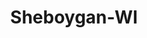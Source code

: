 ---
title: Sheboygan-WI
slug: sheboygan-wi
f_state:
- cms/state/wisconsin.md
f_locations:
- cms/payday-loan/advance-america-2576.md
- cms/payday-loan/check-go-10005.md
- cms/payday-loan/check-into-cash-12623.md
- cms/payday-loan/check-into-cash-12640.md
- cms/payday-loan/check-into-cash-wisconsin-llc-13723.md
- cms/payday-loan/cottonwood-financial-lp-15426.md
- cms/payday-loan/national-cash-advance-22688.md
- cms/payday-loan/national-cash-advance-22696.md
- cms/payday-loan/payday-loan-store-23986.md
- cms/payday-loan/pls-payday-loan-store-24452.md
updated-on: '2024-05-30T13:41:28.615Z'
created-on: '2024-05-30T13:41:28.615Z'
published-on: '2024-05-30T13:54:32.469Z'
f_city: Sheboygan
layout: '[city].html'
tags: city
---